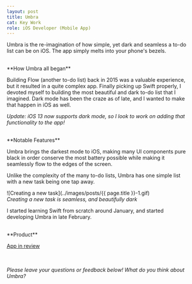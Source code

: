 ```yaml
---
layout: post
title: Umbra
cat: Key Work
role: iOS Developer (Mobile App)
---
```


Umbra is the re-imagination of how simple, yet dark and seamless a to-do list can be on iOS. The app simply melts into your phone's bezels.

<br>
**How Umbra all began**

Building Flow (another to-do list) back in 2015 was a valuable experience, but it resulted in a quite complex app. Finally picking up Swift properly, I devoted myself to building the most beautiful and dark to-do list that I imagined. Dark mode has been the craze as of late, and I wanted to make that happen in iOS as well.

*Update: iOS 13 now supports dark mode, so I look to work on adding that functionality to the app!*

<br>
**Notable Features**

Umbra brings the darkest mode to iOS, making many UI components pure black in order conserve the most battery possible while making it seamlessly flow to the edges of the screen.

Unlike the complexity of the many to-do lists, Umbra has one simple list with a new task being one tap away.

![Creating a new task](../images/posts/{{ page.title }}-1.gif)
<br>
*Creating a new task is seamless, and beautifully dark*

I started learning Swift from scratch around January, and started developing Umbra in late February.


<br>
**Product**

<a href="" target="_blank" class="product gray">App in review</a>

<br><br>
*Please leave your questions or feedback below! What do you think about Umbra?*

